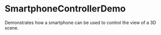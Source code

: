 # SmartphoneControllerDemo
Demonstrates how a smartphone can be used to control the view of a 3D scene.
